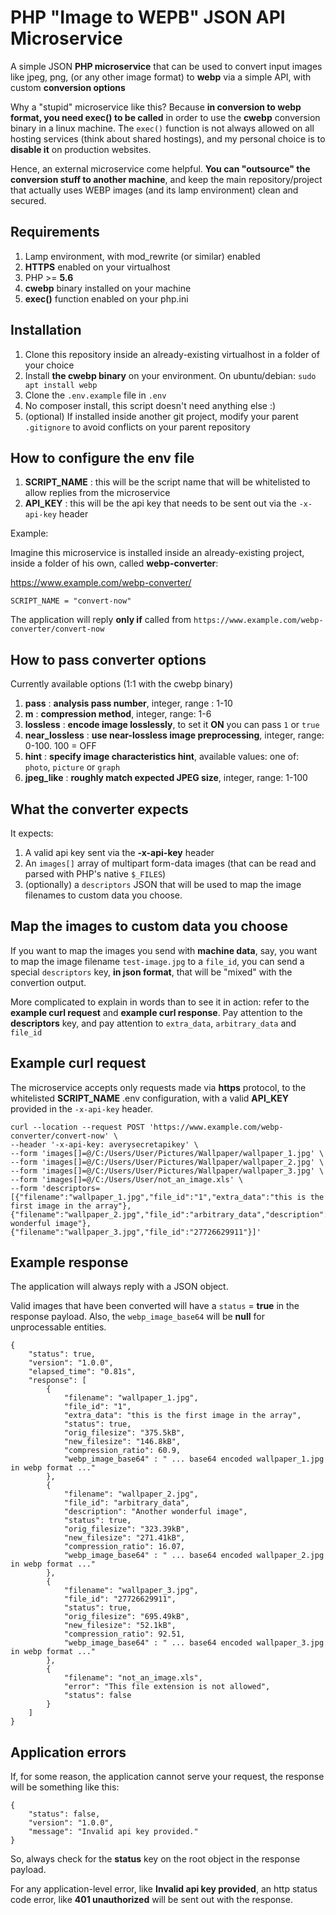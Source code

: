 # PHP "Image to WEPB" JSON API Microservice

A simple JSON **PHP microservice** that can be used to convert input images like jpeg, png, (or any other image format) to **webp** via a simple API, with custom **conversion options**

Why a "stupid" microservice like this? Because **in conversion to webp format, you need exec() to be called** in order to use the **cwebp** conversion binary in a linux machine. The `exec()` function is not always allowed on all hosting services (think about shared hostings), and my personal choice is to **disable it** on production websites.

Hence, an external microservice come helpful. **You can "outsource" the conversion stuff to another machine**, and keep the main repository/project that actually uses WEBP images (and its lamp environment) clean and secured.

## Requirements

1.  Lamp environment, with mod_rewrite (or similar) enabled
2.  **HTTPS** enabled on your virtualhost
3.  PHP >= **5.6**
4.  **cwebp** binary installed on your machine
5.  **exec()** function enabled on your php.ini

## Installation

1.  Clone this repository inside an already-existing virtualhost in a folder of your choice
2.  Install **the cwebp binary** on your environment. On ubuntu/debian: `sudo apt install webp`
3.  Clone the `.env.example` file in `.env`
4.  No composer install, this script doesn't need anything else :)
5.  (optional) If installed inside another git project, modify your parent `.gitignore` to avoid conflicts on your parent repository

## How to configure the env file

1.  **SCRIPT_NAME** : this will be the script name that will be whitelisted to allow replies from the microservice
2.  **API_KEY** : this will be the api key that needs to be sent out via the `-x-api-key` header

Example:

Imagine this microservice is installed inside an already-existing project, inside a folder of his own, called **webp-converter**:

https://www.example.com/webp-converter/

```
SCRIPT_NAME = "convert-now"
```

The application will reply **only if** called from `https://www.example.com/webp-converter/convert-now`

## How to pass converter options

Currently available options (1:1 with the cwebp binary)

1.  **pass** : **analysis pass number**, integer, range : 1-10
2.  **m** : **compression method**, integer, range: 1-6
3.  **lossless** : **encode image losslessly**, to set it **ON** you can pass `1` or `true`
4.  **near_lossless** : **use near-lossless image preprocessing**, integer, range: 0-100. 100 = OFF
5.  **hint** : **specify image characteristics hint**, available values: one of: `photo`, `picture` or `graph`
6.  **jpeg_like** : **roughly match expected JPEG size**, integer, range: 1-100

## What the converter expects

It expects:

1.  A valid api key sent via the **-x-api-key** header
2.  An `images[]` array of multipart form-data images (that can be read and parsed with PHP's native `$_FILES`)
3.  (optionally) a `descriptors` JSON that will be used to map the image filenames to custom data you choose.

## Map the images to custom data you choose

If you want to map the images you send with **machine data**, say, you want to map the image filename `test-image.jpg` to a `file_id`, you can send a special `descriptors` key, **in json format**, that will be "mixed" with the convertion output.

More complicated to explain in words than to see it in action: refer to the **example curl request** and **example curl response**. Pay attention to the **descriptors** key, and pay attention to `extra_data`, `arbitrary_data` and `file_id`

## Example curl request

The microservice accepts only requests made via **https** protocol, to the whitelisted **SCRIPT_NAME** .env configuration, with a valid **API_KEY** provided in the `-x-api-key` header.

```
curl --location --request POST 'https://www.example.com/webp-converter/convert-now' \
--header '-x-api-key: averysecretapikey' \
--form 'images[]=@/C:/Users/User/Pictures/Wallpaper/wallpaper_1.jpg' \
--form 'images[]=@/C:/Users/User/Pictures/Wallpaper/wallpaper_2.jpg' \
--form 'images[]=@/C:/Users/User/Pictures/Wallpaper/wallpaper_3.jpg' \
--form 'images[]=@/C:/Users/User/not_an_image.xls' \
--form 'descriptors=[{"filename":"wallpaper_1.jpg","file_id":"1","extra_data":"this is the first image in the array"},{"filename":"wallpaper_2.jpg","file_id":"arbitrary_data","description":"Another wonderful image"},{"filename":"wallpaper_3.jpg","file_id":"27726629911"}]'
```

## Example response

The application will always reply with a JSON object.

Valid images that have been converted will have a `status` = **true** in the response payload. Also, the `webp_image_base64` will be **null** for unprocessable entities.

```
{
    "status": true,
    "version": "1.0.0",
    "elapsed_time": "0.81s",
    "response": [
        {
            "filename": "wallpaper_1.jpg",
            "file_id": "1",
            "extra_data": "this is the first image in the array",
            "status": true,
            "orig_filesize": "375.5kB",
            "new_filesize": "146.8kB",
            "compression_ratio": 60.9,
            "webp_image_base64" : " ... base64 encoded wallpaper_1.jpg in webp format ..."
        },
        {
            "filename": "wallpaper_2.jpg",
            "file_id": "arbitrary_data",
            "description": "Another wonderful image",
            "status": true,
            "orig_filesize": "323.39kB",
            "new_filesize": "271.41kB",
            "compression_ratio": 16.07,
            "webp_image_base64" : " ... base64 encoded wallpaper_2.jpg in webp format ..."
        },
        {
            "filename": "wallpaper_3.jpg",
            "file_id": "27726629911",
            "status": true,
            "orig_filesize": "695.49kB",
            "new_filesize": "52.1kB",
            "compression_ratio": 92.51,
            "webp_image_base64" : " ... base64 encoded wallpaper_3.jpg in webp format ..."
        },
        {
            "filename": "not_an_image.xls",
            "error": "This file extension is not allowed",
            "status": false
        }
    ]
}
```

## Application errors

If, for some reason, the application cannot serve your request, the response will be something like this:

```
{
    "status": false,
    "version": "1.0.0",
    "message": "Invalid api key provided."
}
```

So, always check for the **status** key on the root object in the response payload.

For any application-level error, like **Invalid api key provided**, an http status code error, like **401 unauthorized** will be sent out with the response.

